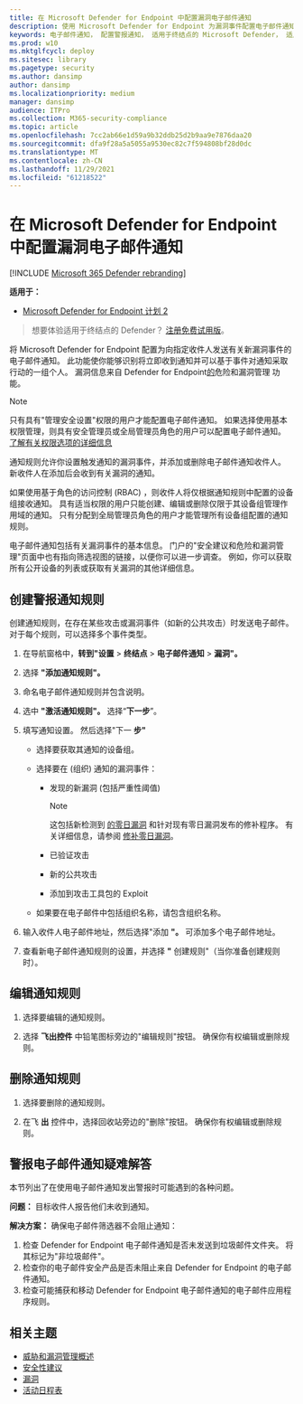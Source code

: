 ```yaml
---
title: 在 Microsoft Defender for Endpoint 中配置漏洞电子邮件通知
description: 使用 Microsoft Defender for Endpoint 为漏洞事件配置电子邮件通知设置。
keywords: 电子邮件通知， 配置警报通知， 适用于终结点的 Microsoft Defender， 适用于终结点的 Microsoft Defender 通知， 适用于终结点的 Microsoft Defender 警报， windows 企业版， windows 教育版
ms.prod: w10
ms.mktglfcycl: deploy
ms.sitesec: library
ms.pagetype: security
ms.author: dansimp
author: dansimp
ms.localizationpriority: medium
manager: dansimp
audience: ITPro
ms.collection: M365-security-compliance
ms.topic: article
ms.openlocfilehash: 7cc2ab66e1d59a9b32ddb25d2b9aa9e7876daa20
ms.sourcegitcommit: dfa9f28a5a5055a9530ec82c7f594808bf28d0dc
ms.translationtype: MT
ms.contentlocale: zh-CN
ms.lasthandoff: 11/29/2021
ms.locfileid: "61218522"
---
```

# <a name="configure-vulnerability-email-notifications-in-microsoft-defender-for-endpoint"></a>在 Microsoft Defender for Endpoint 中配置漏洞电子邮件通知

[!INCLUDE [Microsoft 365 Defender rebranding](../../includes/microsoft-defender.md)]

**适用于：**
- [Microsoft Defender for Endpoint 计划 2](https://go.microsoft.com/fwlink/p/?linkid=2154037)

> 想要体验适用于终结点的 Defender？ [注册免费试用版](https://signup.microsoft.com/create-account/signup?products=7f379fee-c4f9-4278-b0a1-e4c8c2fcdf7e&ru=https://aka.ms/MDEp2OpenTrial?ocid=docs-wdatp-emailconfig-abovefoldlink)。

将 Microsoft Defender for Endpoint 配置为向指定收件人发送有关新漏洞事件的电子邮件通知。 此功能使你能够识别将立即收到通知并可以基于事件对通知采取行动的一组个人。 漏洞信息来自 Defender for Endpoint[的](next-gen-threat-and-vuln-mgt.md)危险和漏洞管理 功能。

> [!NOTE]
> 只有具有"管理安全设置"权限的用户才能配置电子邮件通知。 如果选择使用基本权限管理，则具有安全管理员或全局管理员角色的用户可以配置电子邮件通知。 [了解有关权限选项的详细信息](user-roles.md)

通知规则允许你设置触发通知的漏洞事件，并添加或删除电子邮件通知收件人。 新收件人在添加后会收到有关漏洞的通知。

如果使用基于角色的访问控制 (RBAC) ，则收件人将仅根据通知规则中配置的设备组接收通知。
具有适当权限的用户只能创建、编辑或删除仅限于其设备组管理作用域的通知。 只有分配到全局管理员角色的用户才能管理所有设备组配置的通知规则。

电子邮件通知包括有关漏洞事件的基本信息。 门户的"安全建议和危险和漏洞管理"页面中也有指向筛选视图的链接[](tvm-security-recommendation.md)，以便你可以进[](tvm-weaknesses.md)一步调查。 例如，你可以获取所有公开设备的列表或获取有关漏洞的其他详细信息。

## <a name="create-rules-for-alert-notifications"></a>创建警报通知规则

创建通知规则，在存在某些攻击或漏洞事件（如新的公共攻击）时发送电子邮件。 对于每个规则，可以选择多个事件类型。

1. 在导航窗格中，**转到"设置** \> **终结点** \> **电子邮件通知** \> **漏洞"。**

2. 选择 **"添加通知规则"。**

3. 命名电子邮件通知规则并包含说明。

4. 选中 **"激活通知规则"。** 选择“**下一步**”。

5. 填写通知设置。 然后选择"下一 **步"**

    - 选择要获取其通知的设备组。
    - 选择要在 (组织) 通知的漏洞事件：
        - 发现的新漏洞 (包括严重性阈值) 

            > [!NOTE]
            > 这包括新检测到 [的零日漏洞](tvm-zero-day-vulnerabilities.md) 和针对现有零日漏洞发布的修补程序。 有关详细信息，请参阅 [修补零日漏洞](tvm-zero-day-vulnerabilities.md#patching-zero-day-vulnerabilities)。

        - 已验证攻击
        - 新的公共攻击
        - 添加到攻击工具包的 Exploit

    - 如果要在电子邮件中包括组织名称，请包含组织名称。

6. 输入收件人电子邮件地址，然后选择"添加 **"。** 可添加多个电子邮件地址。

7. 查看新电子邮件通知规则的设置，并选择 **"** 创建规则"（当你准备创建规则时）。

## <a name="edit-a-notification-rule"></a>编辑通知规则

1. 选择要编辑的通知规则。

2. 选择 **飞出控件** 中铅笔图标旁边的"编辑规则"按钮。 确保你有权编辑或删除规则。

## <a name="delete-notification-rule"></a>删除通知规则

1. 选择要删除的通知规则。

2. 在飞 **出** 控件中，选择回收站旁边的"删除"按钮。 确保你有权编辑或删除规则。

## <a name="troubleshoot-email-notifications-for-alerts"></a>警报电子邮件通知疑难解答

本节列出了在使用电子邮件通知发出警报时可能遇到的各种问题。

**问题：** 目标收件人报告他们未收到通知。

**解决方案：** 确保电子邮件筛选器不会阻止通知：

1. 检查 Defender for Endpoint 电子邮件通知是否未发送到垃圾邮件文件夹。 将其标记为"非垃圾邮件"。
2. 检查你的电子邮件安全产品是否未阻止来自 Defender for Endpoint 的电子邮件通知。
3. 检查可能捕获和移动 Defender for Endpoint 电子邮件通知的电子邮件应用程序规则。

## <a name="related-topics"></a>相关主题

- [威胁和漏洞管理概述](next-gen-threat-and-vuln-mgt.md)
- [安全性建议](tvm-security-recommendation.md)
- [漏洞](tvm-weaknesses.md)
- [活动日程表](threat-and-vuln-mgt-event-timeline.md)
